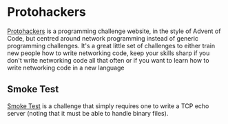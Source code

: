 # Protohackers
 
[Protohackers](https://protohackers.com) is a programming challenge website, in the style of Advent of Code, but centred around network programming
instead of generic programming challenges. It's a great little set of challenges to either train new people how to write
networking code, keep your skills sharp if you don't write networking code all that often or if you want to learn how to
write networking code in a new language

## Smoke Test
[Smoke Test](./smoke_test) is a challenge that simply requires one to write a TCP echo server (noting that it must be
able to handle binary files).
